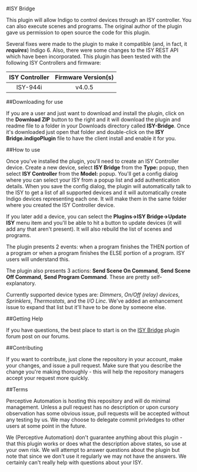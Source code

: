 #ISY Bridge

This plugin will allow Indigo to control devices through an ISY controller. You can also execute scenes and programs. The original author of the plugin gave us permission to open source the code for this plugin.

Several fixes were made to the plugin to make it compatible (and, in fact, it ***requires***) Indigo 6. Also, there were some changes to the ISY REST API which have been incorporated. This plugin has been tested with the following ISY Controllers and firmware:

| ISY Controller | Firmware Version(s) |
|:--------------:|:-------------------:|
| ISY-944i | v4.0.5 |

##Downloading for use

If you are a user and just want to download and install the plugin, click on the **Download ZIP** button to the right and it will download the plugin and readme file to a folder in your Downloads directory called **ISY-Bridge**. Once it's downloaded just open that folder and double-click on the **ISY Bridge.indigoPlugin** file to have the client install and enable it for you.

##How to use

Once you've installed the plugin, you'll need to create an ISY Controller device. Create a new device, select **ISY Bridge** from the **Type:** popup, then select **ISY Controller** from the **Model:** popup. You'll get a config dialog where you can select your ISY from a popup list and add authentication details. When you save the config dialog, the plugin will automatically talk to the ISY to get a list of all supported devices and it will automatically create Indigo devices representing each one. It will make them in the same folder where you created the ISY Controller device.

If you later add a device, you can select the **Plugins->ISY Bridge->Update ISY** menu item and you'll be able to hit a button to update devices (it will add any that aren't present). It will also rebuild the list of scenes and programs.

The plugin presents 2 events: when a program finishes the THEN portion of a program or when a program finishes the ELSE portion of a program. ISY users will understand this.

The plugin also presents 3 actions: **Send Scene On Command**, **Send Scene Off Command**, **Send Program Command**. These are pretty self-explanatory.

Currently supported device types are: *Dimmers*, *On/Off (relay) devices*, *Sprinklers*, *Thermostats*, and the *I/O Linc*. We've added an enhancement issue to expand that list but it'll have to be done by someone else.

##Getting Help

If you have questions, the best place to start is on the [ISY Bridge](http://www.perceptiveautomation.com/userforum/viewtopic.php?f=65&t=11475) plugin forum post on our forums.

##Contributing

If you want to contribute, just clone the repository in your account, make your changes, and issue a pull request. Make sure that you describe the change you're making thoroughly - this will help the repository managers accept your request more quickly.

##Terms

Perceptive Automation is hosting this repository and will do minimal management. Unless a pull request has no description or upon cursory observation has some obvious issue, pull requests will be accepted without any testing by us. We may choose to delegate commit privledges to other users at some point in the future.

We (Perceptive Automation) don't guarantee anything about this plugin - that this plugin works or does what the description above states, so use at your own risk. We will attempt to answer questions about the plugin but note that since we don't use it regularly we may not have the answers. We certainly can't really help with questions about your ISY.

